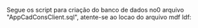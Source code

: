 Segue os script para criação do banco de dados no0 arquivo "AppCadConsClient.sql", atente-se ao locao do arquivo mdf ldf:
